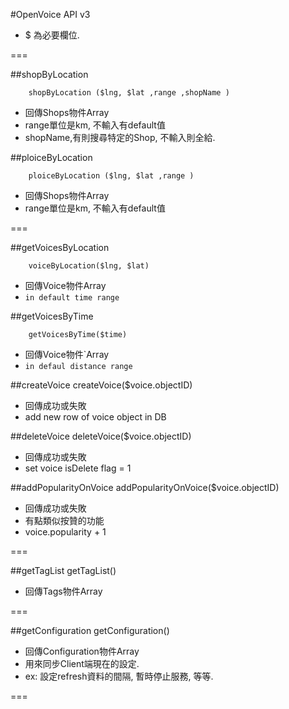 #OpenVoice API v3


- $ 為必要欄位.

===


##shopByLocation

		shopByLocation ($lng, $lat ,range ,shopName )

- 回傳Shops物件Array
- range單位是km, 不輸入有default值
- shopName,有則搜尋特定的Shop, 不輸入則全給.
 
 
##ploiceByLocation 

		ploiceByLocation ($lng, $lat ,range )

- 回傳Shops物件Array
- range單位是km, 不輸入有default值
 

===


##getVoicesByLocation

		voiceByLocation($lng, $lat)

- 回傳Voice物件Array
- `in default time range`

##getVoicesByTime

		getVoicesByTime($time)
		
- 回傳Voice物件`Array
- `in defaul distance range`


##createVoice
		createVoice($voice.objectID)

- 回傳成功或失敗
- add new row of voice object in DB


##deleteVoice
		deleteVoice($voice.objectID)

- 回傳成功或失敗
- set voice isDelete flag = 1


##addPopularityOnVoice
		addPopularityOnVoice($voice.objectID)

- 回傳成功或失敗
- 有點類似按贊的功能
- voice.popularity + 1

===

##getTagList
		getTagList()
		
- 回傳Tags物件Array



===


##getConfiguration
		getConfiguration()

- 回傳Configuration物件Array
- 用來同步Client端現在的設定.
- ex: 設定refresh資料的間隔, 暫時停止服務, 等等.

===









